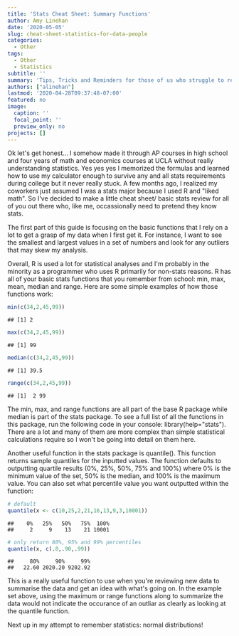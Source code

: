 ```yaml
---
title: 'Stats Cheat Sheet: Summary Functions'
author: Amy Linehan
date: '2020-05-05'
slug: cheat-sheet-statistics-for-data-people
categories:
  - Other
tags:
  - Other
  - Statistics
subtitle: ''
summary: 'Tips, Tricks and Reminders for those of us who struggle to remember what our professors/Google taught us: Functions to summarise your data'
authors: ["alinehan"]
lastmod: '2020-04-28T09:37:48-07:00'
featured: no
image:
  caption: ''
  focal_point: ''
  preview_only: no
projects: []
---
```


Ok let's get honest... I somehow made it through AP courses in high school and four years of math and economics courses at UCLA without really understanding statistics. Yes yes yes I memorized the formulas and learned how to use my calculator enough to survive any and all stats requirements during college but it never really stuck. A few months ago, I realized my coworkers just assumed I was a stats major because I used R and "liked math". So I've decided to make a little cheat sheet/ basic stats review for all of you out there who, like me, occassionally need to pretend they know stats. 

The first part of this guide is focusing on the basic functions that I rely on a lot to get a grasp of my data when I first get it. For instance, I want to see the smallest and largest values in a set of numbers and look for any outliers that may skew my analysis.


Overall, R is used a lot for statistical analyses and I'm probably in the minority as a programmer who uses R primarily for non-stats reasons. R has all of your basic stats functions that you remember from school: min, max, mean, median and range. Here are some simple examples of how those functions work: 






```r
min(c(34,2,45,99))
```

```
## [1] 2
```

```r
max(c(34,2,45,99))
```

```
## [1] 99
```

```r
median(c(34,2,45,99))
```

```
## [1] 39.5
```

```r
range(c(34,2,45,99))
```

```
## [1]  2 99
```


The min, max, and range functions are all part of the base R package while median is part of the stats package. To see a full list of all the functions in this package, run the following code in your console: library(help="stats"). There are a lot and many of them are more complex than simple statistical calculations require so I won't be going into detail on them here. 

Another useful function in the stats package is quantile(). This function returns sample quantiles for the inputted values. The function defaults to outputting quartile results (0%, 25%, 50%, 75% and 100%)  where 0% is the minimum value of the set, 50% is the median, and 100% is the maximum value. You can also set what percentile value you want outputted within the function:


```r
# default
quantile(x <- c(10,25,2,21,16,13,9,3,10001))
```

```
##    0%   25%   50%   75%  100% 
##     2     9    13    21 10001
```


```r
# only return 80%, 95% and 99% percentiles
quantile(x, c(.8,.90,.99))
```

```
##     80%     90%     99% 
##   22.60 2020.20 9202.92
```

This is a really useful function to use when you're reviewing new data to summarise the data and get an idea with what's going on.
In the example set above, using the maximum or range functions along to summarize the data would not indicate the occurance of an outliar as clearly as looking at the quantile function. 


Next up in my attempt to remember statistics: normal distributions! 




